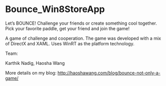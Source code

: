 Bounce_Win8StoreApp
===================

Let’s BOUNCE! Challenge your friends or create something cool together. Pick your favorite paddle, get your friend and join the game!

A game of challenge and cooperation. The game was developed with a mix of DirectX and XAML. Uses WinRT as the platform technology.

Team:

Karthik Nadig, Haosha Wang

More details on my blog: http://haoshawang.com/blog/bounce-not-only-a-game/ 
